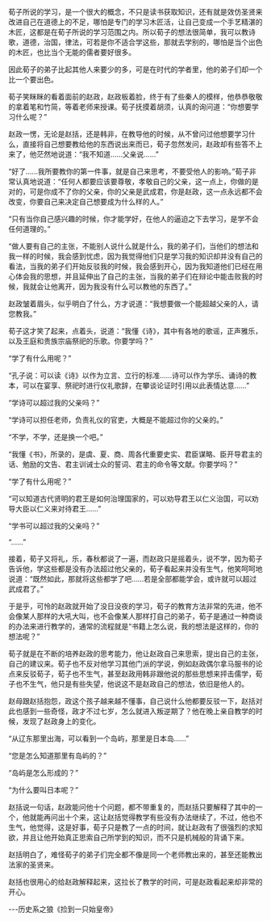 荀子所说的学习，是一个很大的概念，不只是读书获取知识，还有就是效仿圣贤来改进自己在道德上的不足，哪怕是专门的学习木匠活，让自己变成一个手艺精湛的木匠，这都是在荀子所说的学习范围之内。所以荀子的想法很简单，我可以教诗歌，道德，治国，律法，可若是你不适合学这些，那就去学别的，哪怕是当个出色的木匠，也比当个无能的儒者要好很多。

因此荀子的弟子比起其他人来要少的多，可是在时代的学者里，他的弟子们却一个比一个要出色。

荀子笑眯眯的看着面前的赵政，赵政板着脸，终于有了些秦人的模样，他恭恭敬敬的拿着笔和竹简，等着老师来授课。荀子抚摸着胡须，认真的询问道：“你想要学习什么呢？”

赵政一愣，无论是赵括，还是韩非，在教导他的时候，从不曾问过他想要学习什么，直接将自己想要教给他的东西说出来而已，荀子忽然发问，赵政却有些答不上来了，他茫然地说道：“我不知道……父亲说……”

“好了……我所要教你的第一件事，就是自己来思考，不要受他人的影响。”荀子非常认真地说道：“任何人都要应该要尊敬，孝敬自己的父亲，这一点上，你做的是对的，可是你成不了你的父亲，你的父亲是武成君，你是赵政，这一点永远都不会改变，你要自己来决定自己想要成为什么样的人。”

“只有当你自己感兴趣的时候，你才能学好，在他人的逼迫之下去学习，是学不会任何道理的。”

“做人要有自己的主张，不能别人说什么就是什么，我的弟子们，当他们的想法和我一样的时候，我会感到忧虑，因为我觉得他们只是学习我的知识却并没有自己的看法，当我的弟子们开始反驳我的时候，我会感到开心，因为我知道他们已经在用心体会我的思想，并且延伸出了自己的主张，当我的弟子们在辩论中能击败我的时候，我就会让他离开，因为我没有什么可以教他的东西了。”

赵政皱着眉头，似乎明白了什么，方才说道：“我想要做一个能超越父亲的人，请您教我。”

荀子这才笑了起来，点着头，说道：“我懂《诗》，其中有各地的歌谣，正声雅乐，以及王庭和贵族宗庙祭祀的乐歌。你要学吗？”

“学了有什么用呢？”

“孔子说：可以读《诗》以作为立言、立行的标准……诗可以作为学乐、诵诗的教本，可以在宴享、祭祀时进行仪礼歌辞，在攀谈论证时引用以此表情达意……”

“学诗可以超过我的父亲吗？”

“学诗可以担任老师，负责礼仪的官吏，大概是不能超过你的父亲的。”

“不学，不学，还是换一个吧。”

“我懂《书》，所录的，是虞、夏、商、周各代重要史实、君臣谋略、臣开导君主的话、勉励的文告、君主训诫士众的誓词、君主的命令等文献。你要学吗？”

“学了有什么用呢？”

“可以知道古代贤明的君王是如何治理国家的，可以劝导君王以仁义治国，可以劝导大臣以仁义来对待君王……”

“学书可以超过我的父亲吗？”

“……”

接着，荀子又将礼，乐，春秋都说了一遍，而赵政只是摇着头，说不学，因为荀子告诉他，学这些都是没有办法超过他父亲的，荀子看起来并没有生气，他笑呵呵地说道：“既然如此，那就将这些都学了吧……若是全部都能学会，或许就可以超过武成君了。”

于是乎，可怜的赵政就开始了没日没夜的学习，荀子的教育方法非常的先进，他不会像某人那样的大吼大叫，也不会像某人那样打自己的弟子，荀子是通过一种商谈的办法来进行教学的，通常的流程就是“书籍上怎么说，我的想法是这样的，你的想法呢？”

荀子就是在不断的培养赵政的思考能力，他让赵政自己来思索，提出自己的主张，自己的建议来。荀子也不反对他学习其他门派的学说，例如赵政偶尔拿马服书的论点来反驳荀子，荀子也不生气，甚至赵政用韩非跟他说的那些思想来抨击儒学，荀子也不生气，他只是有些失望，他说这不是赵政自己的想法，依旧是他人的。

赵母跟赵括抱怨，政这个孩子越来越不懂事，自己说什么他都要反驳一下，赵括对此也感到一些奇怪，政才不过七岁，怎么就进入叛逆期了？他在晚上亲自教学的时候，发现了赵政身上的变化。

“从辽东那里出海，可以看到一个岛屿，那里是日本岛……”

“您是怎么知道那里有岛屿的？”

“岛屿是怎么形成的？”

“为什么要叫日本呢？”

赵括说一句话，赵政能问他十个问题，都不带重复的，而赵括只要解释了其中的一个，他就能再问出十个来，这让赵括觉得教学有些没有办法继续了，不过，他也不生气，他觉得，这是好事，荀子只是教了一点的时间，就让赵政有了很强烈的求知欲，并且让他开始真正思索自己所学到的知识，而不只是机械般的背诵下来。

赵括明白了，难怪荀子的弟子们完全都不像是同一个老师教出来的，甚至还能教出法家的圣贤来。

赵括也很用心的给赵政解释起来，这拉长了教学的时间，可是赵政看起来却非常的开心。

---历史系之狼《捡到一只始皇帝》
